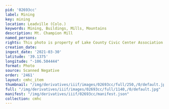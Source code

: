 ```yaml
---
pid: '02693cc'
label: Mining
key: mining
location: Leadville (Colo.)
keywords: Mining, Buildings, Mills, Mountains
description: Mt. Champion Mill
named_persons: 
rights: This photo is property of Lake County Civic Center Association.
creation_date: 
ingest_date: '2021-03-30'
latitude: '39.1375'
longitude: "-106.504444"
format: Photo
source: Scanned Negative
order: '2461'
layout: cmhc_item
thumbnail: "/img/derivatives/iiif/images/02693cc/full/250,/0/default.jpg"
full: "/img/derivatives/iiif/images/02693cc/full/1140,/0/default.jpg"
manifest: "/img/derivatives/iiif/02693cc/manifest.json"
collection: cmhc
---
```

